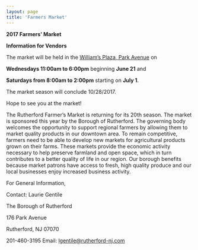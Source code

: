 ```yaml
---
layout: page
title: 'Farmers Market'
---
```


**2017 Farmers' Market**          

**Information for Vendors**

The market will be held in the [William’s Plaza, Park Avenue](https://www.google.com/maps/place/Williams+Plaza,+Rutherford,+NJ+07070/@40.8271096,-74.1058149,17z/data=!3m1!4b1!4m5!3m4!1s0x89c2f8be86aab01b:0x4d209f0d72ed5216!8m2!3d40.8271096!4d-74.1036209) on 

**Wednesdays 11:00am to 6:00pm** beginning **June 21** and 

**Saturdays from 8:00am to 2:00pm** starting on **July 1**. 

The market season will conclude 10/28/2017.
 
 
Hope to see you at the market!

The Rutherford Farmer’s Market is returning for its 20th season. The market is sponsored this year by the Borough of Rutherford. The governing body welcomes the opportunity to support regional farmers by allowing them to market quality products in our downtown area.  To remain competitive, farmers need to be able to develop new markets for agricultural products grown on their farms. These markets provide the economic activity necessary to help preserve farmland and open space, which in turn contributes to a better quality of life in our region.  Our borough benefits because market patrons have access to fresh, high quality produce and our local businesses enjoy increased business activity.


For General Information,

Contact: Laurie Gentile

The Borough of Rutherford

176 Park Avenue

Rutherford, NJ 07070

201-460-3195     Email: lgentile@rutherford-nj.com
